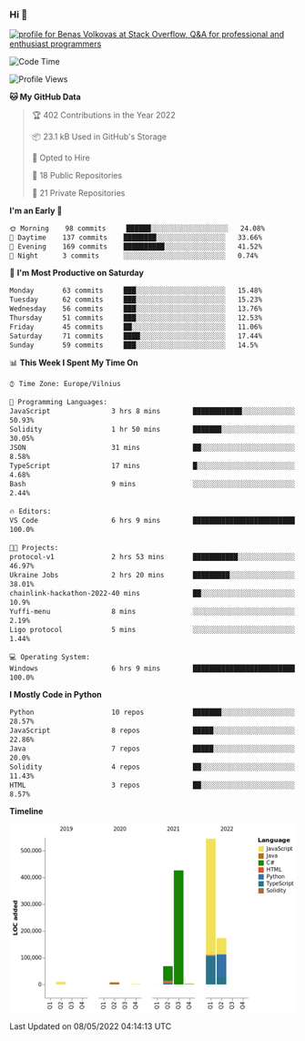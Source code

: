 ### Hi 👋
<a href="https://stackoverflow.com/users/14954249/benas-volkovas"><img src="https://stackoverflow.com/users/flair/14954249.png?theme=dark" width="208" height="58" alt="profile for Benas Volkovas at Stack Overflow, Q&amp;A for professional and enthusiast programmers" title="profile for Benas Volkovas at Stack Overflow, Q&amp;A for professional and enthusiast programmers"></a>

<!--START_SECTION:waka-->
![Code Time](http://img.shields.io/badge/Code%20Time-678%20hrs%2037%20mins-blue)

![Profile Views](http://img.shields.io/badge/Profile%20Views-10-blue)

**🐱 My GitHub Data** 

> 🏆 402 Contributions in the Year 2022
 > 
> 📦 23.1 kB Used in GitHub's Storage 
 > 
> 💼 Opted to Hire
 > 
> 📜 18 Public Repositories 
 > 
> 🔑 21 Private Repositories  
 > 
**I'm an Early 🐤** 

```text
🌞 Morning    98 commits     ██████░░░░░░░░░░░░░░░░░░░   24.08% 
🌆 Daytime    137 commits    ████████░░░░░░░░░░░░░░░░░   33.66% 
🌃 Evening    169 commits    ██████████░░░░░░░░░░░░░░░   41.52% 
🌙 Night      3 commits      ░░░░░░░░░░░░░░░░░░░░░░░░░   0.74%

```
📅 **I'm Most Productive on Saturday** 

```text
Monday       63 commits     ███░░░░░░░░░░░░░░░░░░░░░░   15.48% 
Tuesday      62 commits     ███░░░░░░░░░░░░░░░░░░░░░░   15.23% 
Wednesday    56 commits     ███░░░░░░░░░░░░░░░░░░░░░░   13.76% 
Thursday     51 commits     ███░░░░░░░░░░░░░░░░░░░░░░   12.53% 
Friday       45 commits     ██░░░░░░░░░░░░░░░░░░░░░░░   11.06% 
Saturday     71 commits     ████░░░░░░░░░░░░░░░░░░░░░   17.44% 
Sunday       59 commits     ███░░░░░░░░░░░░░░░░░░░░░░   14.5%

```


📊 **This Week I Spent My Time On** 

```text
⌚︎ Time Zone: Europe/Vilnius

💬 Programming Languages: 
JavaScript               3 hrs 8 mins        ████████████░░░░░░░░░░░░░   50.93% 
Solidity                 1 hr 50 mins        ███████░░░░░░░░░░░░░░░░░░   30.05% 
JSON                     31 mins             ██░░░░░░░░░░░░░░░░░░░░░░░   8.58% 
TypeScript               17 mins             █░░░░░░░░░░░░░░░░░░░░░░░░   4.68% 
Bash                     9 mins              ░░░░░░░░░░░░░░░░░░░░░░░░░   2.44%

🔥 Editors: 
VS Code                  6 hrs 9 mins        █████████████████████████   100.0%

🐱‍💻 Projects: 
protocol-v1              2 hrs 53 mins       ███████████░░░░░░░░░░░░░░   46.97% 
Ukraine Jobs             2 hrs 20 mins       █████████░░░░░░░░░░░░░░░░   38.01% 
chainlink-hackathon-2022-40 mins             ██░░░░░░░░░░░░░░░░░░░░░░░   10.9% 
Yuffi-menu               8 mins              ░░░░░░░░░░░░░░░░░░░░░░░░░   2.19% 
Ligo protocol            5 mins              ░░░░░░░░░░░░░░░░░░░░░░░░░   1.44%

💻 Operating System: 
Windows                  6 hrs 9 mins        █████████████████████████   100.0%

```

**I Mostly Code in Python** 

```text
Python                   10 repos            ███████░░░░░░░░░░░░░░░░░░   28.57% 
JavaScript               8 repos             █████░░░░░░░░░░░░░░░░░░░░   22.86% 
Java                     7 repos             █████░░░░░░░░░░░░░░░░░░░░   20.0% 
Solidity                 4 repos             ██░░░░░░░░░░░░░░░░░░░░░░░   11.43% 
HTML                     3 repos             ██░░░░░░░░░░░░░░░░░░░░░░░   8.57%

```


**Timeline**

![Chart not found](https://raw.githubusercontent.com/BenasVolkovas/BenasVolkovas/main/charts/bar_graph.png) 


 Last Updated on 08/05/2022 04:14:13 UTC
<!--END_SECTION:waka-->
